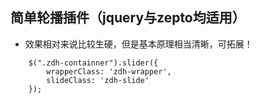 ## 简单轮播插件（jquery与zepto均适用）

* 效果相对来说比较生硬，但是基本原理相当清晰，可拓展！

```
    $(".zdh-containner").slider({
        wrapperClass: 'zdh-wrapper',
        slideClass: 'zdh-slide'       
    });
```
